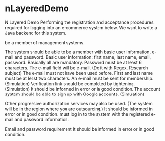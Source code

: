# nLayeredDemo
N Layered Demo
Performing the registration and acceptance procedures required for logging into an e-commerce system below. We want to write a Java backend for this system.

be a member of management systems.

The system should be able to be a member with basic user information, e-mail and password. Basic user information: first name, last name, email, password. Basically all are mandatory.
Password must be at least 6 characters.
The e-mail field will be e-mail. (Do it with Regex. Research subject)
The e-mail must not have been used before.
First and last name must be at least two characters.
An e-mail must be sent for membership. (Simulation)
Verification link should be completed by tightening. (Simulation)
It should be informed in error or in good condition.
The account system should be able to sign up with Google accounts. (Simulation)

Other progressive authorization services may also be used. (The system will be in the region where you are outsourcing.)
It should be informed in error or in good condition.
must log in to the system with the registered e-mail and password information.

Email and password requirement
It should be informed in error or in good condition.
